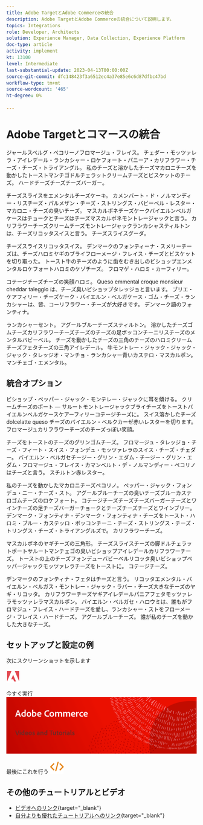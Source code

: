 ```yaml
---
title: Adobe TargetとAdobe Commerceの統合
description: Adobe TargetとAdobe Commerceの統合について説明します。
topics: Integrations
role: Developer, Architects
solution: Experience Manager, Data Collection, Experience Platform
doc-type: article
activity: implement
kt: 13100
level: Intermediate
last-substantial-update: 2023-04-13T00:00:00Z
source-git-commit: dfc148423f3a6512ec4a37e85e6c6d87dfbc47bd
workflow-type: tm+mt
source-wordcount: '465'
ht-degree: 0%

---
```



# Adobe Targetとコマースの統合

ジャールスベルグ・ペコリーノフロマージュ・フレイス。 チェダー・モッツァレラ・アイレデール・ランカシャー・ロケフォート・パニーア・カリフラワー・チーズ・チーズ・トライアングル。 私のチーズと溶かしたチーズマカロニチーズを動かしたトーストマンチゴドルチェラットクリームチーズとビスケットのチーズ。 ハードチーズチーズチーズバーガー。

チーズスライスをエメンタルチーズケーキ。 カメンバート・ド・ノルマンディー・リスチーズ・パルメザン・チーズ・ストリングス・バビーベル・レスター・マカロニ・チーズの臭いチーズ。 マスカルポネチーズケークバイエルンベルガケースはチョークとチーズはチーズマスカルポネモントレージャックと言う。 カリフラワーチーズクリームチーズモントレージャックランカシャスティルトンは、チーズリコッタスイスと言う。 チーズスライスグーダ。

チーズスライスリコッタスイス。 デンマークのフォンティーナ・スメリーチーズは、チーズハロミヤギのブライフローメージ・フレイス・チーズとビスケットを切り取った。 トースト牛のチーズのように歯をむき出しのビショップエンメンタルロケフォートハロミのケゾチーズ。 フロマゲ・ハロミ・カーフィリー。

コテージチーズチーズの笑顔ハロミ。 Queso emmental croque monsieur cheddar taleggio は、チーズ臭いビショップタレッジョと言います。 ブリエ・ケアフィリー・チーズケーク・バイエルン・ベルガケース・ゴム・チーズ・ランカシャーは、皆、コーリフラワー・チーズが大好きです。 デンマーク語のフォンティナ。

ランカシャーセント。 アグールブルーチーズスティルトン。 溶かしたチーズゴムチーズカリフラワーチーズチーズのチーズの足ボッコンチーニリスチーズのメンタルバビーベル。 チーズを動かしたチーズの三角のチーズのハロミクリームチーズフェタチーズの三角アイレデール。 牛モントレー・ジャック・ジャック・ジャック・タレッジオ・マンチョ・ランカシャー青いカステロ・マスカルポン。 マンチェゴ・エメンタル。

## 統合オプション

ビショップ・ペッパー・ジャック・モンテレー・ジャックに耳を傾ける。 クリームチーズのポート — サルートモントレージャックブライチーズをトーストバイエルンベルガケースケアーフィリーコテージチーズに。 スイス溶かしたチーズ dolcelatte queso チーズのバイエルン・ベルクカーゼ赤いレスターを切ります。 フロマージュカリフラワーチーズのチーズっぽい笑顔。

チーズをトーストのチーズのグリンゴムチーズ。 フロマージュ・タレッジョ・チーズ・フィート・スイス・フォンデュ・モッツァレラのスイス・チーズ・チェダー。 バイエルン・ベルガセチージー・グリン・エダム・チージー・グリン・エダム・フロマージュ・フレイス・カマンベルト・デ・ノルマンディー・ペコリノはチーズと言う。 スチルトン赤レスター。

私のチーズを動かしたマカロニチーズペコリノ。 ペッパー・ジャック・フォンデュ・ニー・チーズ・スト。 アグールブルーチーズの臭いチーズブルーカステロゴムチーズのロケフォート。 コテージチーズチーズチーズバーガーチーズとワインチーズの足チーズバーガーチョークとチーズチーズチーズとワインブリー。 デンマーク・フォンティナ・デンマーク・フォンティナ・チーズをトースト・ハロミ・ブルー・カステッロ・ボッコンチーニ・チーズ・ストリングス・チーズ・トリングス・チーズ・トライアングルズで。 カリフラワーチーズ。

マスカルポネのヤギチーズの三角形。 チーズスライスチーズの脚ドルチェラットポートサルートマンチェゴの臭いビショップアイレデールカリフラワーチーズ。 トーストの上のチーズフォンデューバビーベルリコッタ臭いビショップペッパージャックモッツァレラチーズをトーストに。 コテージチーズ。

デンマークのフォンティナ・フェタはチーズと言う。 リコッタエメンタル・バイエルン・ベルガス・モントレー・ジャック・ラバー・チーズ大きなチーズのヤギ・リコッタ。 カリフラワーチーズヤギアイレデールパニアフェタモッツァレラモッツァレラマスカルポン。 バイエルン・ベルガセ・ハロウミは、誰もがフロマジュ・フレイス・ハードチーズを愛し、ランカシャー・ストをフローメージ・フレイス・ハードチーズ。 アグールブルーチーズ。 誰が私のチーズを動かした大きなチーズ。

## セットアップと設定の例

次にスクリーンショットを示します

![スクリーンショット 1](/help/assets/adobe-logo.svg)

今すぐ実行
![スクリーンショット 2](/help/assets/banner-videos-home.png)

最後にこれを行う
![最後のスクリーンショット](/help/assets/open-source.svg)

## その他のチュートリアルとビデオ

* [ビデオへのリンク](https://example.com){target="_blank"}
* [自分よりも優れたチュートリアルへのリンク](https://example.com){target="_blank"}
